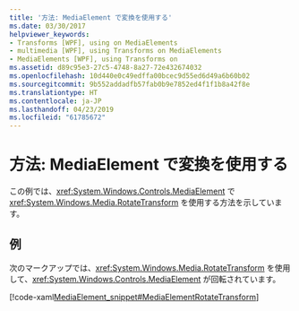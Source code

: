 ```yaml
---
title: '方法: MediaElement で変換を使用する'
ms.date: 03/30/2017
helpviewer_keywords:
- Transforms [WPF], using on MediaElements
- multimedia [WPF], using Transforms on MediaElements
- MediaElements [WPF], using Transforms on
ms.assetid: d89c95e3-27c5-4748-8a27-72e432674032
ms.openlocfilehash: 10d440e0c49edffa00bcec9d55ed6d49a6b60b02
ms.sourcegitcommit: 9b552addadfb57fab0b9e7852ed4f1f1b8a42f8e
ms.translationtype: HT
ms.contentlocale: ja-JP
ms.lasthandoff: 04/23/2019
ms.locfileid: "61785672"
---
```

# <a name="how-to-use-transforms-on-a-mediaelement"></a>方法: MediaElement で変換を使用する
この例では、<xref:System.Windows.Controls.MediaElement> で <xref:System.Windows.Media.RotateTransform> を使用する方法を示しています。  
  
## <a name="example"></a>例  
 次のマークアップでは、<xref:System.Windows.Media.RotateTransform> を使用して、<xref:System.Windows.Controls.MediaElement> が回転されています。  
  
 [!code-xaml[MediaElement_snippet#MediaElementRotateTransform](~/samples/snippets/csharp/VS_Snippets_Wpf/MediaElement_snippet/CSharp/TransformExample.xaml#mediaelementrotatetransform)]
